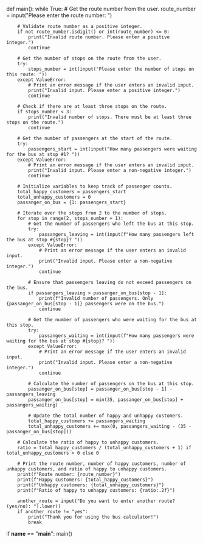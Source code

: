 def main():
    while True:
        # Get the route number from the user.
        route_number = input("Please enter the route number: ")
        
        # Validate route number as a positive integer.
        if not route_number.isdigit() or int(route_number) <= 0:
            print("Invalid route number. Please enter a positive integer.")
            continue

        # Get the number of stops on the route from the user.
        try:
            stops_number = int(input("Please enter the number of stops on this route: "))
        except ValueError:
            # Print an error message if the user enters an invalid input.
            print("Invalid input. Please enter a positive integer.")
            continue

        # Check if there are at least three stops on the route.
        if stops_number < 3:
            print("Invalid number of stops. There must be at least three stops on the route.")
            continue

        # Get the number of passengers at the start of the route.
        try:
            passengers_start = int(input("How many passengers were waiting for the bus at stop #1? "))
        except ValueError:
            # Print an error message if the user enters an invalid input.
            print("Invalid input. Please enter a non-negative integer.")
            continue

        # Initialize variables to keep track of passenger counts.
        total_happy_customers = passengers_start
        total_unhappy_customers = 0
        passanger_on_bus = {1: passengers_start}

        # Iterate over the stops from 2 to the number of stops.
        for stop in range(2, stops_number + 1):
            # Get the number of passengers who left the bus at this stop.
            try:
                passangers_leaving = int(input(f"How many passengers left the bus at stop #{stop}? "))
            except ValueError:
                # Print an error message if the user enters an invalid input.
                print("Invalid input. Please enter a non-negative integer.")
                continue

            # Ensure that passengers leaving do not exceed passengers on the bus.
            if passangers_leaving > passanger_on_bus[stop - 1]:
                print(f"Invalid number of passengers. Only {passanger_on_bus[stop - 1]} passengers were on the bus.")
                continue

            # Get the number of passengers who were waiting for the bus at this stop.
            try:
                passangers_waiting = int(input(f"How many passengers were waiting for the bus at stop #{stop}? "))
            except ValueError:
                # Print an error message if the user enters an invalid input.
                print("Invalid input. Please enter a non-negative integer.")
                continue

            # Calculate the number of passengers on the bus at this stop.
            passanger_on_bus[stop] = passanger_on_bus[stop - 1] - passangers_leaving
            passanger_on_bus[stop] = min(35, passanger_on_bus[stop] + passangers_waiting)

            # Update the total number of happy and unhappy customers.
            total_happy_customers += passangers_waiting
            total_unhappy_customers += max(0, passangers_waiting - (35 - passanger_on_bus[stop]))

        # Calculate the ratio of happy to unhappy customers.
        ratio = total_happy_customers / (total_unhappy_customers + 1) if total_unhappy_customers > 0 else 0

        # Print the route number, number of happy customers, number of unhappy customers, and ratio of happy to unhappy customers.
        print(f"Route number: {route_number}")
        print(f"Happy customers: {total_happy_customers}")
        print(f"Unhappy customers: {total_unhappy_customers}")
        print(f"Ratio of happy to unhappy customers: {ratio:.2f}")

        another_route = input("Do you want to enter another route? (yes/no): ").lower()
        if another_route != "yes":
            print("Thank you for using the bus calculator!")
            break

if __name__ == "__main__":
    main()

